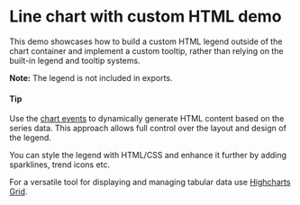 # Line chart with custom HTML demo
This demo showcases how to build a custom HTML legend outside of the chart container and implement a custom tooltip, rather than relying on the built-in legend and tooltip systems.

**Note:** The legend is not included in exports.

#### Tip
Use the [chart events](https://api.highcharts.com/highcharts/chart.events) to dynamically generate HTML content based on the series data. This approach allows full control over the layout and design of the legend.

You can style the legend with HTML/CSS and enhance it further by adding sparklines, trend icons etc.

For a versatile tool for displaying and managing tabular data use [Highcharts Grid](https://www.highcharts.com/products/grid/).